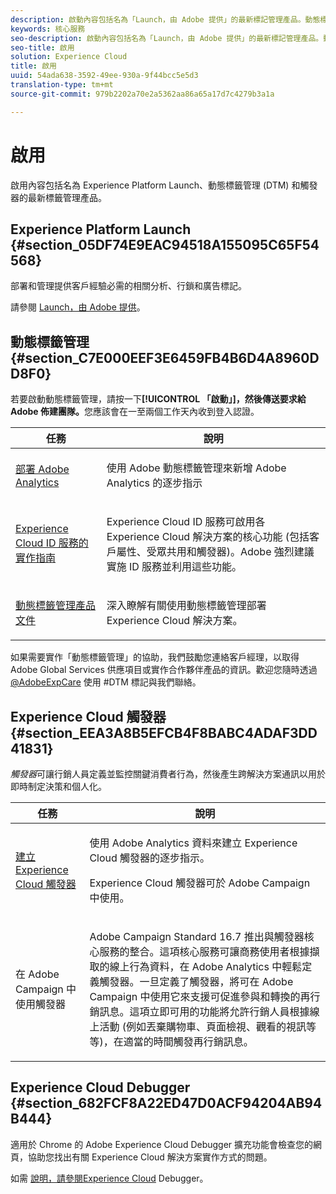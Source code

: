```yaml
---
description: 啟動內容包括名為「Launch，由 Adobe 提供」的最新標記管理產品。動態標籤管理 (DTM) 和觸發器。
keywords: 核心服務
seo-description: 啟動內容包括名為「Launch，由 Adobe 提供」的最新標記管理產品。動態標籤管理 (DTM) 和觸發器。
seo-title: 啟用
solution: Experience Cloud
title: 啟用
uuid: 54ada638-3592-49ee-930a-9f44bcc5e5d3
translation-type: tm+mt
source-git-commit: 979b2202a70e2a5362aa86a65a17d7c4279b3a1a

---
```



# 啟用

啟用內容包括名為 Experience Platform Launch、動態標籤管理 (DTM) 和觸發器的最新標籤管理產品。

## Experience Platform Launch {#section_05DF74E9EAC94518A155095C65F54568}

部署和管理提供客戶經驗必需的相關分析、行鎖和廣告標記。

請參閱 [Launch，由 Adobe 提供](https://marketing.adobe.com/resources/help/en_US/experience-cloud/launch/)。

## 動態標籤管理 {#section_C7E000EEF3E6459FB4B6D4A8960DD8F0}

若要啟動動態標籤管理，請按一下&#x200B;**[!UICONTROL 「啟動」]，然後傳送要求給 Adobe 佈建團隊。**&#x200B;您應該會在一至兩個工作天內收到登入認證。

<table id="table_3241FF7CA0B242BFAFC68362A62AA0C7"> 
 <thead> 
  <tr> 
   <th colname="col1" class="entry"> 任務 </th> 
   <th colname="col2" class="entry"> 說明 </th> 
  </tr> 
 </thead>
 <tbody> 
  <tr> 
   <td colname="col1"> <p> <a href="https://marketing.adobe.com/resources/help/en_US/analytics/getting-started/add-adobe-analytics-dtm-tool.html" format="html" scope="external"> 部署 Adobe Analytics </a> </p> </td> 
   <td colname="col2"> <p> 使用 Adobe 動態標籤管理來新增 Adobe Analytics 的逐步指示 </p> </td> 
  </tr> 
  <tr> 
   <td colname="col1"> <p> <a href="https://marketing.adobe.com/resources/help/en_US/mcvid/mcvid-implementation-guides.html" format="html" scope="external"> Experience Cloud ID 服務的實作指南 </a> </p> </td> 
   <td colname="col2"> <p>Experience Cloud ID 服務可啟用各 Experience Cloud 解決方案的核心功能 (包括客戶屬性、受眾共用和觸發器)。Adobe 強烈建議實施 ID 服務並利用這些功能。 </p> </td> 
  </tr> 
  <tr> 
   <td colname="col1"> <p> <a href="https://marketing.adobe.com/resources/help/en_US/dtm/" format="https" scope="external"> 動態標籤管理產品文件 </a> </p> </td> 
   <td colname="col2"> <p>深入瞭解有關使用動態標籤管理部署 Experience Cloud 解決方案。 </p> </td> 
  </tr> 
 </tbody> 
</table>

如果需要實作「動態標籤管理」的協助，我們鼓勵您連絡客戶經理，以取得 Adobe Global Services 供應項目或實作合作夥伴產品的資訊。歡迎您隨時透過 [@AdobeExpCare](https://twitter.com/AdobeExpCare) 使用 #DTM 標記與我們聯絡。

## Experience Cloud 觸發器 {#section_EEA3A8B5EFCB4F8BABC4ADAF3DD41831}

*觸發器*&#x200B;可讓行銷人員定義並監控關鍵消費者行為，然後產生跨解決方案通訊以用於即時制定決策和個人化。

<table id="table_AF6842470172429EA97C9B02163BD0C3"> 
 <thead> 
  <tr> 
   <th colname="col1" class="entry"> 任務 </th> 
   <th colname="col2" class="entry"> 說明 </th> 
  </tr> 
 </thead>
 <tbody> 
  <tr> 
   <td colname="col1"> <p> <a href="../activation/triggers.md#concept_887B30241B3E4DB0A2553B2996E2D4FB" format="dita" scope="local"> 建立 Experience Cloud 觸發器 </a> </p> </td> 
   <td colname="col2"> <p> 使用 Adobe Analytics 資料來建立 Experience Cloud 觸發器的逐步指示。 </p> <p>Experience Cloud 觸發器可於 Adobe Campaign 中使用。 </p> </td> 
  </tr> 
  <tr> 
   <td colname="col1"> <p>在 Adobe Campaign 中使用觸發器 </p> </td> 
   <td colname="col2"> <p> Adobe Campaign Standard 16.7 推出與觸發器核心服務的整合。這項核心服務可讓商務使用者根據擷取的線上行為資料，在 Adobe Analytics 中輕鬆定義觸發器。一旦定義了觸發器，將可在 Adobe Campaign 中使用它來支援可促進參與和轉換的再行銷訊息。這項立即可用的功能將允許行銷人員根據線上活動 (例如丟棄購物車、頁面檢視、觀看的視訊等等)，在適當的時間觸發再行銷訊息。 </p> </td> 
  </tr> 
 </tbody> 
</table>


## Experience Cloud Debugger {#section_682FCF8A22ED47D0ACF94204AB94B444}

適用於 Chrome 的 Adobe Experience Cloud Debugger 擴充功能會檢查您的網頁，協助您找出有關 Experience Cloud 解決方案實作方式的問題。

如需 [說明，請參閱Experience Cloud](https://marketing.adobe.com/resources/help/en_US/experience-cloud-debugger/) Debugger。

